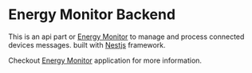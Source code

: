 # Energy Monitor Backend

This is an api part or [Energy Monitor](https://github.com/b-haytham/energy-monitor) to manage and process connected devices messages. built with [Nestjs](https://nestjs.com/) framework.

Checkout [Energy Monitor](https://github.com/b-haytham/energy-monitor) application for more information.




